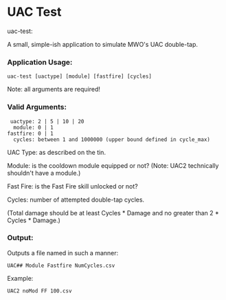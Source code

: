 # UAC Test #
uac-test:

A small, simple-ish application to simulate MWO's UAC double-tap.

### Application Usage: ###
    uac-test [uactype] [module] [fastfire] [cycles]

Note: all arguments are required!
    
### Valid Arguments: ###
 
     uactype: 2 | 5 | 10 | 20
      module: 0 | 1
    fastfire: 0 | 1
      cycles: between 1 and 1000000 (upper bound defined in cycle_max)

UAC Type: as described on the tin.

Module: is the cooldown module equipped or not? (Note: UAC2 technically shouldn't have a module.)

Fast Fire: is the Fast Fire skill unlocked or not?

Cycles: number of attempted double-tap cycles.

(Total damage should be at least Cycles * Damage and no greater than 2 * Cycles * Damage.)

### Output: ###
Outputs a file named in such a manner:

    UAC## Module Fastfire NumCycles.csv
    
Example:

    UAC2 noMod FF 100.csv